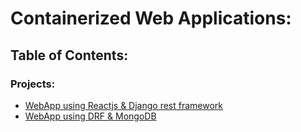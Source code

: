 # Containerized Web Applications:

## Table of Contents:
  ### Projects:
  
  * [WebApp using Reactjs & Django rest framework](BlogManagement)
  * [WebApp using DRF & MongoDB](OrderManagement)
    
